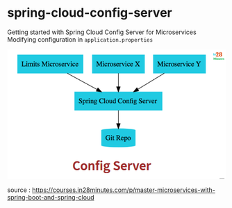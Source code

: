 # spring-cloud-config-server
Getting started with Spring Cloud Config Server for Microservices
Modifying configuration in ```application.properties```

![config-server](config-server.png)

source : https://courses.in28minutes.com/p/master-microservices-with-spring-boot-and-spring-cloud 


